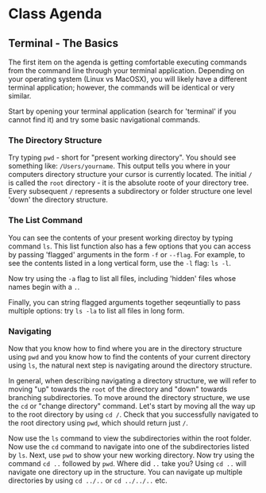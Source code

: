 # Class Agenda

## Terminal - The Basics
The first item on the agenda is getting comfortable executing commands from the
command line through your terminal application.  Depending on your operating
system (Linux vs MacOSX), you will likely have a different terminal application;
however, the commands will be identical or very similar.

Start by opening your terminal application (search for 'terminal' if you cannot find
it) and try some basic navigational commands.

### The Directory Structure
Try typing `pwd` - short for "present working directory".  You should see
something like: `/Users/yourname`.  This output tells you where in your
computers directory structure your cursor is currently located.  The initial `/`
is called the `root` directory - it is the absolute roote of your directory
tree.  Every subsequent `/` represents a subdirectory or folder structure one
level 'down' the directory structure.  

### The List Command
You can see the contents of your present working directoy by typing command `ls`.  This
list function also has a few options that you can access by passing 'flagged'
arguments in the form `-f` or `--flag`.  For example, to see the contents listed
in a long vertical form, use the `-l` flag: `ls -l`.  

Now try using the `-a` flag to list all files, including 'hidden' files whose
names begin with a `.`. 

Finally, you can string flagged arguments together seqeuntially to pass multiple
options: try `ls -la` to list all files in long form.

### Navigating
Now that you know how to find where you are in the directory structure using
`pwd` and you know how to find the contents of your current directory using
`ls`, the natural next step is navigating around the directory structure.

In general, when describing navigating a directory structure, we will refer to
moving "up" towards the `root` of the directory and "down" towards branching
subdirectories.  To move around the directory structure, we use the `cd` or
"change directory" command.  Let's start by moving all the way up to the root
directory by using `cd /`.  Check that you successfully navigated to the root
directory using `pwd`, which should return just `/`.

Now use the `ls` command to view the subdirectories
within the root folder.  Now use the `cd` command to navigate into one of the
subdirectories listed by `ls`.  Next, use `pwd` to show your new working
directory.  Now try using the command `cd ..` followed by `pwd`.  Where did `..`
take you?  Using `cd ..` will navigate one directory up in the structure.  You
can navigate up multiple directories by using `cd ../..` or `cd ../../..` etc.
